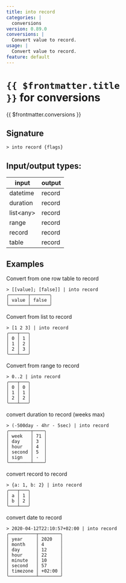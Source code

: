 ```yaml
---
title: into record
categories: |
  conversions
version: 0.89.0
conversions: |
  Convert value to record.
usage: |
  Convert value to record.
feature: default
---
```

<!-- This file is automatically generated. Please edit the command in https://github.com/nushell/nushell instead. -->

# <code>{{ $frontmatter.title }}</code> for conversions

<div class='command-title'>{{ $frontmatter.conversions }}</div>

## Signature

```> into record {flags} ```


## Input/output types:

| input     | output |
| --------- | ------ |
| datetime  | record |
| duration  | record |
| list\<any\> | record |
| range     | record |
| record    | record |
| table     | record |
## Examples

Convert from one row table to record
```nu
> [[value]; [false]] | into record
╭───────┬───────╮
│ value │ false │
╰───────┴───────╯
```

Convert from list to record
```nu
> [1 2 3] | into record
╭───┬───╮
│ 0 │ 1 │
│ 1 │ 2 │
│ 2 │ 3 │
╰───┴───╯
```

Convert from range to record
```nu
> 0..2 | into record
╭───┬───╮
│ 0 │ 0 │
│ 1 │ 1 │
│ 2 │ 2 │
╰───┴───╯
```

convert duration to record (weeks max)
```nu
> (-500day - 4hr - 5sec) | into record
╭────────┬────╮
│ week   │ 71 │
│ day    │ 3  │
│ hour   │ 4  │
│ second │ 5  │
│ sign   │ -  │
╰────────┴────╯
```

convert record to record
```nu
> {a: 1, b: 2} | into record
╭───┬───╮
│ a │ 1 │
│ b │ 2 │
╰───┴───╯
```

convert date to record
```nu
> 2020-04-12T22:10:57+02:00 | into record
╭──────────┬────────╮
│ year     │ 2020   │
│ month    │ 4      │
│ day      │ 12     │
│ hour     │ 22     │
│ minute   │ 10     │
│ second   │ 57     │
│ timezone │ +02:00 │
╰──────────┴────────╯
```
